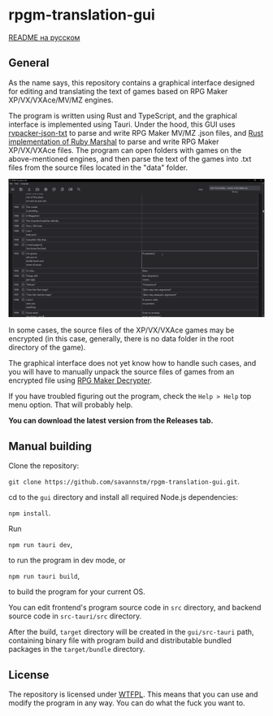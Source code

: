 # rpgm-translation-gui

[README на русском](https://github.com/savannstm/rpgm-translation-gui/blob/main/README-ru.md)

## General

As the name says, this repository contains a graphical interface designed for editing and translating the text of games based on RPG Maker XP/VX/VXAce/MV/MZ engines.

The program is written using Rust and TypeScript, and the graphical interface is implemented using Tauri. Under the hood, this GUI uses [rvpacker-json-txt](https://github.com/savannstm/rvpacker-json-txt) to parse and write RPG Maker MV/MZ .json files, and [Rust implementation of Ruby Marshal](https://github.com/savannstm/marshal-rs) to parse and write RPG Maker XP/VX/VXAce files.
The program can open folders with games on the above-mentioned engines, and then parse the text of the games into .txt files from the source files located in the "data" folder.

![Interface](screenshots/interface.png)

In some cases, the source files of the XP/VX/VXAce games may be encrypted (in this case, generally, there is no data folder in the root directory of the game).

The graphical interface does not yet know how to handle such cases, and you will have to manually unpack the source files of games from an encrypted file using [RPG Maker Decrypter](https://github.com/uuksu/RPGMakerDecrypter).

If you have troubled figuring out the program, check the `Help > Help` top menu option. That will probably help.

**You can download the latest version from the Releases tab.**

## Manual building

Clone the repository:

`git clone https://github.com/savannstm/rpgm-translation-gui.git`.

cd to the `gui` directory and install all required Node.js dependencies:

`npm install`.

Run

`npm run tauri dev`,

to run the program in dev mode, or

`npm run tauri build`,

to build the program for your current OS.

You can edit frontend's program source code in `src` directory, and backend source code in `src-tauri/src` directory.

After the build, `target` directory will be created in the `gui/src-tauri` path, containing binary file with program build and distributable bundled packages in the `target/bundle` directory.

## License

The repository is licensed under [WTFPL](http://www.wtfpl.net/).
This means that you can use and modify the program in any way. You can do what the fuck you want to.
